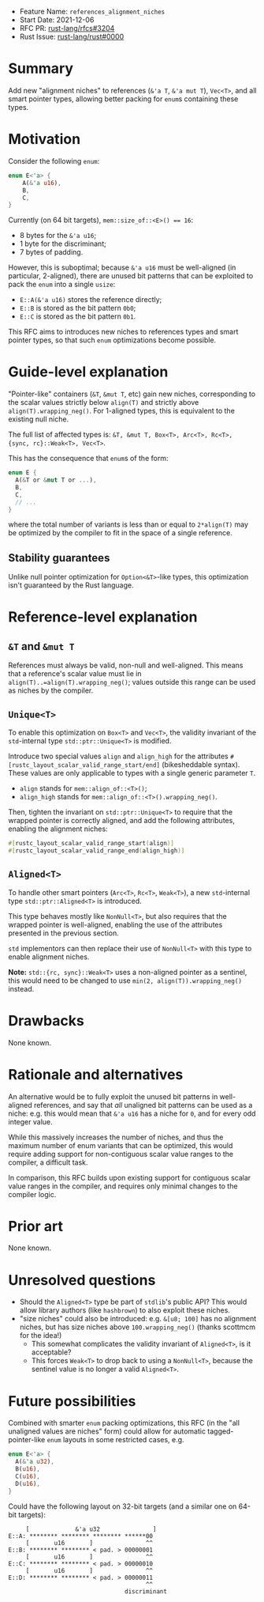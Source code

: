 - Feature Name: `references_alignment_niches`
- Start Date: 2021-12-06
- RFC PR: [rust-lang/rfcs#3204](https://github.com/rust-lang/rfcs/pull/3204)
- Rust Issue: [rust-lang/rust#0000](https://github.com/rust-lang/rust/issues/0000)

# Summary
[summary]: #summary

Add new "alignment niches" to references (`&'a T`, `&'a mut T`), `Vec<T>`, and all smart pointer types, allowing better packing for `enum`s containing these types.

# Motivation
[motivation]: #motivation

Consider the following `enum`:

```rs
enum E<'a> {
    A(&'a u16),
    B,
    C,
}
```

Currently (on 64 bit targets), `mem::size_of::<E>() == 16`:
  - 8 bytes for the `&'a u16`;
  - 1 byte for the discriminant;
  - 7 bytes of padding.

However, this is suboptimal; because `&'a u16` must be well-aligned (in particular, 2-aligned), there are unused bit patterns that can be exploited to pack the `enum` into a single `usize`:
- `E::A(&'a u16)` stores the reference directly;
- `E::B` is stored as the bit pattern `0b0`;
- `E::C` is stored as the bit pattern `0b1`.

This RFC aims to introduces new niches to references types and smart pointer types, so that such `enum` optimizations become possible.

# Guide-level explanation
[guide-level-explanation]: #guide-level-explanation

"Pointer-like" containers (`&T`, `&mut T`, etc) gain new niches, corresponding to the scalar values strictly below `align(T)` and strictly above `align(T).wrapping_neg()`. For 1-aligned types, this is equivalent to the existing null niche.

The full list of affected types is: `&T, &mut T, Box<T>, Arc<T>, Rc<T>, {sync, rc}::Weak<T>, Vec<T>`.


This has the consequence that `enum`s of the form:
```rs
enum E {
  A(&T or &mut T or ...),
  B,
  C,
  // ...
}
```
where the total number of variants is less than or equal to `2*align(T)` may be optimized by the compiler to fit in the space of a single reference.

## Stability guarantees

Unlike null pointer optimization for `Option<&T>`-like types, this optimization isn't guaranteed by the Rust language. 

# Reference-level explanation
[reference-level-explanation]: #reference-level-explanation

## `&T` and `&mut T`

References must always be valid, non-null and well-aligned. This means that a reference's scalar value must lie in `align(T)..=align(T).wrapping_neg()`; values outside this range can be used as niches by the compiler.

## `Unique<T>`

To enable this optimization on `Box<T>` and `Vec<T>`, the validity invariant of the `std`-internal type `std::ptr::Unique<T>` is modified.

Introduce two special values `align` and `align_high` for the attributes `#[rustc_layout_scalar_valid_range_start/end]` (bikesheddable syntax). These values are only applicable to types with a single generic parameter `T`.
- `align` stands for `mem::align_of::<T>()`;
- `align_high` stands for `mem::align_of::<T>().wrapping_neg()`.

Then, tighten the invariant on `std::ptr::Unique<T>` to require that the wrapped pointer is correctly aligned, and add the following attributes, enabling the alignment niches:
```rs
#[rustc_layout_scalar_valid_range_start(align)]
#[rustc_layout_scalar_valid_range_end(align_high)]
```

## `Aligned<T>`

To handle other smart pointers (`Arc<T>`, `Rc<T>`, `Weak<T>`), a new `std`-internal type `std::ptr::Aligned<T>` is introduced.

This type behaves mostly like `NonNull<T>`, but also requires that the wrapped pointer is well-aligned, enabling the use of the attributes presented in the previous section.

`std` implementors can then replace their use of `NonNull<T>` with this type to enable alignment niches.

**Note:** `std::{rc, sync}::Weak<T>` uses a non-aligned pointer as a sentinel, this would need to be changed to use `min(2, align(T)).wrapping_neg()` instead.


# Drawbacks
[drawbacks]: #drawbacks

None known.

# Rationale and alternatives
[rationale-and-alternatives]: #rationale-and-alternatives

An alternative would be to fully exploit the unused bit patterns in well-aligned references, and say that *all* unaligned bit patterns can be used as a niche: e.g. this would mean that `&'a u16` has a niche for `0`, and for every odd integer value.

While this massively increases the number of niches, and thus the maximum number of enum variants that can be optimized, this would require adding support for non-contiguous scalar value ranges to the compiler, a difficult task.

In comparison, this RFC builds upon existing support for contiguous scalar value ranges in the compiler, and requires only minimal changes to the compiler logic.

# Prior art
[prior-art]: #prior-art

None known.

# Unresolved questions
[unresolved-questions]: #unresolved-questions

- Should the `Aligned<T>` type be part of `stdlib`'s public API? This would allow library authors (like `hashbrown`) to also exploit these niches.
- "size niches" could also be introduced: e.g. `&[u8; 100]` has no alignment niches, but has size niches above `100.wrapping_neg()` (thanks scottmcm for the idea!)
  - This somewhat complicates the validity invariant of `Aligned<T>`, is it acceptable?
  - This forces `Weak<T>` to drop back to using a `NonNull<T>`, because the sentinel value is no longer a valid `Aligned<T>`.

# Future possibilities
[future-possibilities]: #future-possibilities

Combined with smarter `enum` packing optimizations, this RFC (in the "all unaligned values are niches" form) could allow for automatic tagged-pointer-like `enum` layouts in some restricted cases, e.g.
```rs
enum E<'a> {
  A(&'a u32),
  B(u16),
  C(u16),
  D(u16),
}
```
Could have the following layout on 32-bit targets (and a similar one on 64-bit targets):
```
     [             &'a u32               ]
E::A: ******** ******** ******** ******00
     [       u16       ]               ^^
E::B: ******** ******** < pad. > 00000001
     [       u16       ]               ^^
E::C: ******** ******** < pad. > 00000010
     [       u16       ]               ^^
E::D: ******** ******** < pad. > 00000011
                                       ^^
                                 discriminant
```


